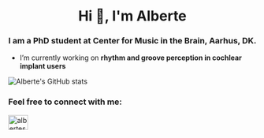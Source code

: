 <h1 align="center">Hi 👋, I'm Alberte</h1>
<h3 align="center">I am a PhD student at Center for Music in the Brain, Aarhus, DK.</h3>

- I’m currently working on **rhythm and groove perception in cochlear implant users**

![Alberte's GitHub stats](https://github-readme-stats.vercel.app/api?username=alberteseeberg&show_icons=true)


<h3 align="left">Feel free to connect with me:</h3>
<p align="left">
<a href="https://dk.linkedin.com/in/alberte-seeberg-044404191" target="blank"><img align="center" src="https://cdn.jsdelivr.net/npm/simple-icons@3.0.1/icons/linkedin.svg" alt="alberteseeberg" height="30" width="40" /></a>
</p>
